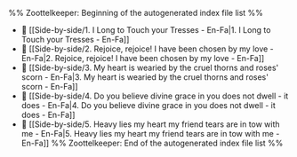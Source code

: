 %% Zoottelkeeper: Beginning of the autogenerated index file list  %%
- 📄 [[Side-by-side/1. I Long to Touch your Tresses - En-Fa|1. I Long to Touch your Tresses - En-Fa]]
- 📄 [[Side-by-side/2. Rejoice, rejoice! I have been chosen by my love - En-Fa|2. Rejoice, rejoice! I have been chosen by my love - En-Fa]]
- 📄 [[Side-by-side/3. My heart is wearied by the cruel thorns and roses' scorn - En-Fa|3. My heart is wearied by the cruel thorns and roses' scorn - En-Fa]]
- 📄 [[Side-by-side/4. Do you believe divine grace in you does not dwell - it does - En-Fa|4. Do you believe divine grace in you does not dwell - it does - En-Fa]]
- 📄 [[Side-by-side/5. Heavy lies my heart my friend tears are in tow with me - En-Fa|5. Heavy lies my heart my friend tears are in tow with me - En-Fa]]
%% Zoottelkeeper: End of the autogenerated index file list  %%
